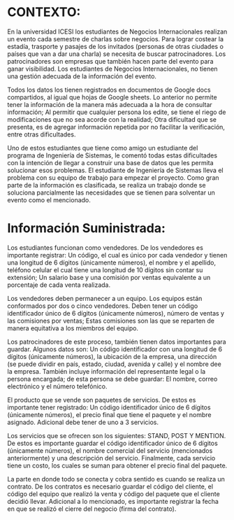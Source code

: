 # CONTEXTO:

En la universidad ICESI los estudiantes de Negocios Internacionales realizan un evento 
cada semestre de charlas sobre negocios. Para lograr costear la estadía, trasporte y pasajes 
de los invitados (personas de otras ciudades o países que van a dar una charla) se necesita 
de buscar patrocinadores. Los patrocinadores son empresas que también hacen parte del evento 
para ganar visibilidad. Los estudiantes de Negocios Internacionales, no tienen una gestión 
adecuada de la información del evento.

Todos los datos los tienen registrados en documentos de Google docs compartidos, al igual 
que hojas de Google sheets. Lo anterior no permite tener la información de la manera más 
adecuada a la hora de consultar información; Al permitir que cualquier persona los edite, 
se tiene el riego de modificaciones que no sea acorde con la realidad; Otra dificultad que 
se presenta, es de agregar información repetida por no facilitar la verificación, entre 
otras dificultades.

Uno de estos estudiantes que tiene como amigo un estudiante del programa de Ingeniería de 
Sistemas, le comentó todas estas dificultades con la intención de llegar a construir una 
base de datos que les permita solucionar esos problemas. El estudiante de Ingeniería de 
Sistemas lleva el problema con su equipo de trabajo para empezar el proyecto. Como gran 
parte de la información es clasificada, se realiza un trabajo donde se soluciona 
parcialmente las necesidades que se tienen para solventar un evento como el mencionado.

# Información Suministrada:

Los estudiantes funcionan como vendedores. De los vendedores es importante registrar: Un 
código, el cual es único por cada vendedor y tienen una longitud de 6 dígitos (únicamente 
números), el nombre y el apellido, teléfono celular el cual tiene una longitud de 10 
dígitos sin contar su extensión; Un salario base y una comisión por ventas equivalente 
a un porcentaje de cada venta realizada.

Los vendedores deben permanecer a un equipo. Los equipos están conformados por dos o cinco 
vendedores. Deben tener un código identificador único de 6 dígitos (únicamente números), 
número de ventas y las comisiones por ventas; Estas comisiones son las que se reparten 
de manera equitativa a los miembros del equipo.

Los patrocinadores de este proceso, también tienen datos importantes para guardar. 
Algunos datos son: Un código identificador con una longitud de 6 dígitos (únicamente 
números), la ubicación de la empresa, una dirección (se puede dividir en país, estado, 
ciudad, avenida y calle) y el nombre dee la empresa. También incluye información del 
representante legal o la persona encargada; de esta persona se debe guardar: El nombre, 
correo electrónico y el número telefónico.

El producto que se vende son paquetes de servicios. De estos es importante tener 
registrado: Un código identificador único de 6 dígitos (únicamente números), el precio 
final que tiene el paquete y el nombre asignado. Adicional debe tener de uno a 3 servicios.

Los servicios que se ofrecen son los siguientes: STAND, POST Y MENTION. De estos es 
importante guardar el código identificador único de 6 dígitos (únicamente números), 
el nombre comercial del servicio (mencionados anteriormente) y una descripción del servicio. 
Finalmente, cada servicio tiene un costo, los cuales se suman para obtener el precio 
final del paquete.

La parte en donde todo se conecta y cobra sentido es cuando se realiza un contrato. 
De los contratos es necesario guardar el código del cliente, el código del equipo que 
realizó la venta y código del paquete que el cliente decidió llevar. Adicional a lo mencionado, 
es importante registrar la fecha en que se realizó el cierre del negocio (firma del contrato).
